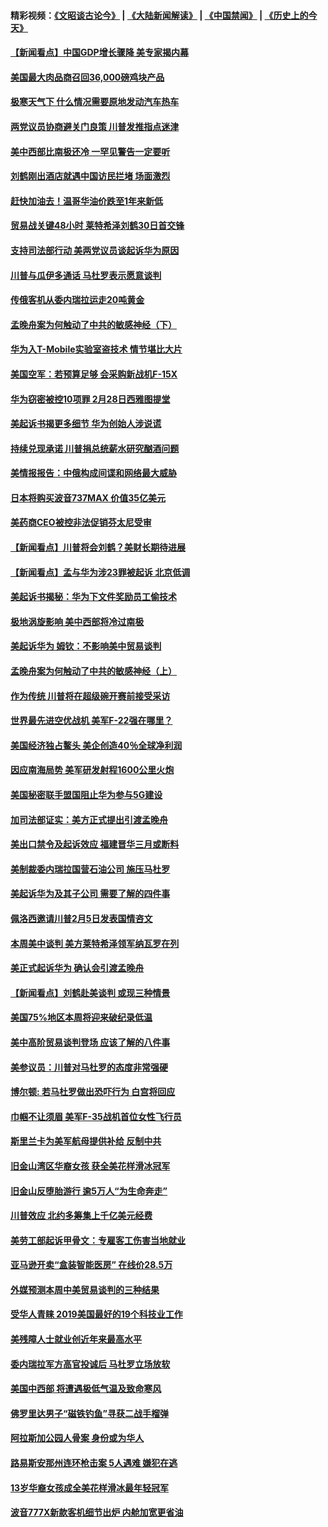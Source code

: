 #### 精彩视频：[《文昭谈古论今》](https://github.com/gfw-breaker/wenzhao) | [《大陆新闻解读》](https://github.com/gfw-breaker/ntdtv-comedy) | [《中国禁闻》](https://github.com/gfw-breaker/ntdtv-news) | [《历史上的今天》](https://github.com/gfw-breaker/today-in-history) 

#### [【新闻看点】中国GDP增长骤降 美专家揭内幕](../pages/nsc412/n11013286.md?t=01310030) 

#### [美国最大肉品商召回36,000磅鸡块产品](../pages/nsc412/n11013738.md?t=01310030) 

#### [极寒天气下 什么情况需要原地发动汽车热车](../pages/nsc412/n11013707.md?t=01310030) 

#### [两党议员协商避关门良策 川普发推指点迷津](../pages/nsc412/n11013570.md?t=01310030) 

#### [美中西部比南极还冷 一罕见警告一定要听](../pages/nsc412/n11013490.md?t=01310030) 

#### [刘鹤刚出酒店就遇中国访民拦堵 场面激烈](../pages/nsc412/n11013477.md?t=01310030) 

#### [赶快加油去！温哥华油价跌至1年来新低](../pages/nsc412/n11013503.md?t=01310030) 

#### [贸易战关键48小时 莱特希泽刘鹤30日首交锋](../pages/nsc412/n11013347.md?t=01310030) 

#### [支持司法部行动 美两党议员谈起诉华为原因](../pages/nsc412/n11013467.md?t=01310030) 

#### [川普与瓜伊多通话 马杜罗表示愿意谈判](../pages/nsc412/n11013353.md?t=01310030) 

#### [传俄客机从委内瑞拉运走20吨黄金](../pages/nsc412/n11013224.md?t=01310030) 

#### [孟晚舟案为何触动了中共的敏感神经（下）](../pages/nsc412/n11008903.md?t=01310030) 

#### [华为入T-Mobile实验室盗技术 情节堪比大片](../pages/nsc412/n11011032.md?t=01310030) 

#### [美国空军：若预算足够 会采购新战机F-15X](../pages/nsc412/n11012483.md?t=01310030) 

#### [华为窃密被控10项罪 2月28日西雅图提堂](../pages/nsc412/n11011664.md?t=01310030) 

#### [美起诉书揭更多细节 华为创始人涉说谎](../pages/nsc412/n11011478.md?t=01310030) 

#### [持续兑现承诺 川普捐总统薪水研究酗酒问题](../pages/nsc412/n11011753.md?t=01310030) 

#### [美情报报告：中俄构成间谍和网络最大威胁](../pages/nsc412/n11011346.md?t=01310030) 

#### [日本将购买波音737MAX 价值35亿美元](../pages/nsc412/n11011238.md?t=01310030) 

#### [美药商CEO被控非法促销芬太尼受审](../pages/nsc412/n11011244.md?t=01310030) 

#### [【新闻看点】川普将会刘鹤？美财长期待进展](../pages/nsc412/n11011103.md?t=01310030) 

#### [【新闻看点】孟与华为涉23罪被起诉 北京低调](../pages/nsc412/n11011100.md?t=01310030) 

#### [美起诉书揭秘：华为下文件奖励员工偷技术](../pages/nsc412/n11010958.md?t=01310030) 

#### [极地涡旋影响 美中西部将冷过南极](../pages/nsc412/n11010961.md?t=01310030) 

#### [美起诉华为  姆钦：不影响美中贸易谈判](../pages/nsc412/n11010980.md?t=01310030) 

#### [孟晚舟案为何触动了中共的敏感神经（上）](../pages/nsc412/n11008466.md?t=01310030) 

#### [作为传统 川普将在超级碗开赛前接受采访](../pages/nsc412/n11010284.md?t=01310030) 

#### [世界最先进空优战机 美军F-22强在哪里？](../pages/nsc412/n11010323.md?t=01310030) 

#### [美国经济独占鳌头 美企创造40％全球净利润](../pages/nsc412/n11010092.md?t=01310030) 

#### [因应南海局势 美军研发射程1600公里火炮](../pages/nsc412/n11010046.md?t=01310030) 

#### [美国秘密联手盟国阻止华为参与5G建设](../pages/nsc412/n11008416.md?t=01310030) 

#### [加司法部证实：美方正式提出引渡孟晚舟](../pages/nsc412/n11009536.md?t=01310030) 

#### [美出口禁令及起诉效应 福建晋华三月或断料](../pages/nsc412/n11009319.md?t=01310030) 

#### [美制裁委内瑞拉国营石油公司 施压马杜罗](../pages/nsc412/n11009006.md?t=01310030) 

#### [美起诉华为及其子公司 需要了解的四件事](../pages/nsc412/n11009051.md?t=01310030) 

#### [佩洛西邀请川普2月5日发表国情咨文](../pages/nsc412/n11008732.md?t=01310030) 

#### [本周美中谈判 美方莱特希泽领军纳瓦罗在列](../pages/nsc412/n11008813.md?t=01310030) 

#### [美正式起诉华为 确认会引渡孟晚舟](../pages/nsc412/n11008885.md?t=01310030) 

#### [【新闻看点】刘鹤赴美谈判 或现三种情景](../pages/nsc412/n11008460.md?t=01310030) 

#### [美国75%地区本周将迎来破纪录低温](../pages/nsc412/n11008515.md?t=01310030) 

#### [美中高阶贸易谈判登场 应该了解的八件事](../pages/nsc412/n11008487.md?t=01310030) 

#### [美参议员：川普对马杜罗的态度非常强硬](../pages/nsc412/n11008349.md?t=01310030) 

#### [博尔顿: 若马杜罗做出恐吓行为 白宫将回应](../pages/nsc412/n11008204.md?t=01310030) 

#### [巾帼不让须眉 美军F-35战机首位女性飞行员](../pages/nsc412/n11007778.md?t=01310030) 

#### [斯里兰卡为美军航母提供补给 反制中共](../pages/nsc412/n11007567.md?t=01310030) 

#### [旧金山湾区华裔女孩 获全美花样滑冰冠军](../pages/nsc412/n11007307.md?t=01310030) 

#### [旧金山反堕胎游行 逾5万人“为生命奔走”](../pages/nsc412/n11007277.md?t=01310030) 

#### [川普效应 北约多筹集上千亿美元经费](../pages/nsc412/n11006307.md?t=01310030) 

#### [美劳工部起诉甲骨文：专雇客工伤害当地就业](../pages/nsc412/n11006396.md?t=01310030) 

#### [亚马逊开卖“盒装智能医房” 在线价28.5万](../pages/nsc412/n11006269.md?t=01310030) 

#### [外媒预测本周中美贸易谈判的三种结果](../pages/nsc412/n11006293.md?t=01310030) 

#### [受华人青睐 2019美国最好的19个科技业工作](../pages/nsc412/n10997843.md?t=01310030) 

#### [美残障人士就业创近年来最高水平](../pages/nsc412/n11006141.md?t=01310030) 

#### [委内瑞拉军方高官投诚后 马杜罗立场放软](../pages/nsc412/n11006068.md?t=01310030) 

#### [美国中西部 将遭遇极低气温及致命寒风](../pages/nsc412/n11006119.md?t=01310030) 

#### [佛罗里达男子“磁铁钓鱼”寻获二战手榴弹](../pages/nsc412/n11006024.md?t=01310030) 

#### [阿拉斯加公园人骨案 身份或为华人](../pages/nsc412/n11005907.md?t=01310030) 

#### [路易斯安那州连环枪击案 5人遇难 嫌犯在逃](../pages/nsc412/n11005912.md?t=01310030) 

#### [13岁华裔女孩成全美花样滑冰最年轻冠军](../pages/nsc412/n11004513.md?t=01310030) 

#### [波音777X新款客机细节出炉 内舱加宽更省油](../pages/nsc412/n11005089.md?t=01310030) 


